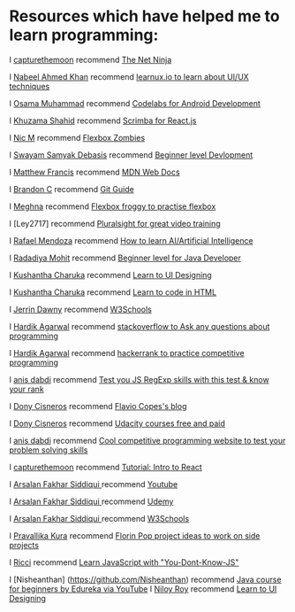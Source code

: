 # Resources which have helped me to learn programming:

<!---Follow the following format to maintain uniformity:

  I [Abhushan Adhikari Joshi](https://github.com/abhu-A-J) recommend [FreeCodeCamp](https://www.freecodecamp.org/)

--->

  I [capturethemoon](https://github.com/capturethemoon) recommend [The Net Ninja](https://www.youtube.com/channel/UCW5YeuERMmlnqo4oq8vwUpg)

I [Nabeel Ahmed Khan](https://github.com/n4beel) recommend [learnux.io to learn about UI/UX techniques](https://learnux.io)

I [Osama Muhammad](https://github.com/osamamuhammad) recommend [Codelabs for Android Development](https://codelabs.developers.google.com)

I [Khuzama Shahid](https://github.com/khuzama98) recommend [Scrimba for React.js](https://scrimba.com/g/glearnreact)

I [Nic M](https://github.com/nicm42) recommend [Flexbox Zombies](https://mastery.games/p/flexbox-zombies)

I [Swayam Samyak Debasis](https://github.com/nicm42) recommend [Beginner level Devlopment](https://www.w3schools.com/)

I [Matthew Francis](https://github.com/mafro28) recommend [MDN Web Docs](https://developer.mozilla.org/en-US/docs/Web)

I [Brandon C](https://github.com/Bculp) recommend [Git Guide](http://rogerdudler.github.io/git-guide/)

I [Meghna](https://github.com/meghnareddy1999) recommend [Flexbox froggy to practise flexbox](https://flexboxfroggy.com/)

I [Ley2717] recommend [Pluralsight for great video training ](https://app.pluralsight.com/)

I [Rafael Mendoza](https://github.com/rcode321) recommend [How to learn AI/Artificial Intelligence](https://www.edx.org/professional-certificate/microsoft-artificial-intelligence)


I [Radadiya Mohit](https://github.com/RaDaDiYaMoHiT) recommend [Beginner level for Java Developer](https://www.javatpoint.com/java-tutorial/)

I [Kushantha Charuka](https://github.com/Kushiya) recommend [Learn to UI Designing](https://learnui.design/)

I [Kushantha Charuka](https://github.com/Kushiya) recommend [Learn to code in HTML](https://www.codecademy.com/learn/learn-html)

I [Jerrin Dawny](https://github.com/Jdon707) recommend [W3Schools](https://www.w3schools.com/)

I [Hardik Agarwal](https://github.com/Hardikag17) recommend [stackoverflow to Ask any questions about programming](https://stackoverflow.com/)

I [Hardik Agarwal](https://github.com/Hardikag17) recommend [hackerrank to practice competitive programming](https://www.hackerrank.com)

I [anis dabdi](https://github.com/ansdb) recommend [Test you JS RegExp skills with this test & know your rank](play.inginf.units.it)


I [Dony Cisneros](https://github.com/donycisneros) recommend [Flavio Copes's blog](https://flaviocopes.com/)

I [Dony Cisneros](https://github.com/donycisneros) recommend [Udacity courses free and paid](https://www.udacity.com/courses/all)

I [anis dabdi](https://github.com/ansdb) recommend [Cool competitive programming website to test your problem solving skills](https://www.codewars.com)

 I [capturethemoon](https://github.com/capturethemoon) recommend [Tutorial: Intro to React](https://reactjs.org/tutorial/tutorial.html)

I [Arsalan Fakhar Siddiqui ](https://github.com/arsalanfakhar) recommend [Youtube](https://www.youtube.com/watch?v=IsLyduxZ9sc&list=PLX9Zi6XTqOKQ7TdRz0QynGIKuMV9Q2H8E)

I [Arsalan Fakhar Siddiqui ](https://github.com/arsalanfakhar) recommend [Udemy](https://www.udemy.com/course/android-architecture-componentsmvvm-with-dagger-retrofit/)

I [Arsalan Fakhar Siddiqui ](https://github.com/arsalanfakhar) recommend [W3Schools](https://www.w3schools.com/sql/)

I [Pravallika Kura](https://github.com/PravallikaKura) recommend [Florin Pop project ideas to work on side projects](https://github.com/florinpop17/app-ideas)


I [Ricci](https://github.com/riccikl) recommend [Learn JavaScript with "You-Dont-Know-JS"](https://github.com/getify/You-Dont-Know-JS)

I [Nisheanthan] (https://github.com/Nisheanthan) recommend [Java course for beginners by Edureka via YouTube](https://www.youtube.com/watch?v=hBh_CC5y8-s)
I [Niloy Roy](https://github.com/niloyroys1) recommend [Learn to UI Designing](https://learnui.design/)
